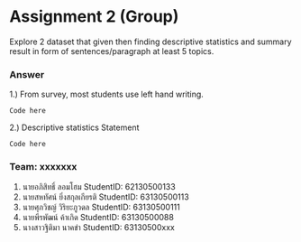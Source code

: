 # Assignment 2 (Group)

Explore 2 dataset that given then finding descriptive statistics and summary result in form of sentences/paragraph at least 5 topics.

### Answer

1.) From survey, most students use left hand writing.

```{R}
Code here
```

2.) Descriptive statistics Statement

```{R}
Code here
```

### Team: xxxxxxx

1. นายอภิสิทธิ์ ลอมโฮม StudentID: 62130500133
2. นายสหทัศน์​ ยิ่งสกุล​เกียรติ​ StudentID: 63130500113
3. นายศุภวิชญ์ วิริยะภูวดล StudentID: 63130500111
4. นายพีรพัฒน์ ค้าเกิด StudentID: 63130500088
5. นางสาวฐิติมา นาคขำ StudentID: 63130500xxx
